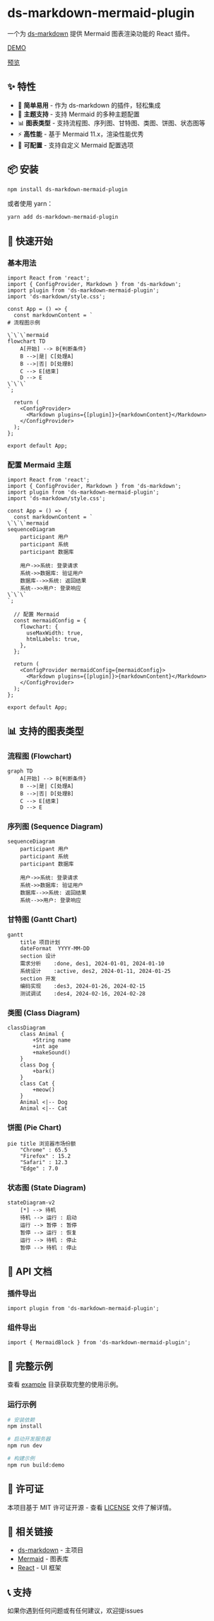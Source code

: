 # ds-markdown-mermaid-plugin

一个为 [ds-markdown](https://github.com/onshinpei/ds-markdown) 提供 Mermaid 图表渲染功能的 React 插件。

[DEMO](https://stackblitz.com/edit/vitejs-vite-iqbyta3j?file=README.md)

[预览](./assets//images//mermaid.gif)

## ✨ 特性

- 🎯 **简单易用** - 作为 ds-markdown 的插件，轻松集成
- 🎨 **主题支持** - 支持 Mermaid 的多种主题配置
- 📊 **图表类型** - 支持流程图、序列图、甘特图、类图、饼图、状态图等
- ⚡ **高性能** - 基于 Mermaid 11.x，渲染性能优秀
- 🔧 **可配置** - 支持自定义 Mermaid 配置选项

## 📦 安装

```bash
npm install ds-markdown-mermaid-plugin
```

或者使用 yarn：

```bash
yarn add ds-markdown-mermaid-plugin
```

## 🚀 快速开始

### 基本用法

```tsx
import React from 'react';
import { ConfigProvider, Markdown } from 'ds-markdown';
import plugin from 'ds-markdown-mermaid-plugin';
import 'ds-markdown/style.css';

const App = () => {
  const markdownContent = `
# 流程图示例

\`\`\`mermaid
flowchart TD
    A[开始] --> B{判断条件}
    B -->|是| C[处理A]
    B -->|否| D[处理B]
    C --> E[结束]
    D --> E
\`\`\`
`;

  return (
    <ConfigProvider>
      <Markdown plugins={[plugin]}>{markdownContent}</Markdown>
    </ConfigProvider>
  );
};

export default App;
```

### 配置 Mermaid 主题

```tsx
import React from 'react';
import { ConfigProvider, Markdown } from 'ds-markdown';
import plugin from 'ds-markdown-mermaid-plugin';
import 'ds-markdown/style.css';

const App = () => {
  const markdownContent = `
\`\`\`mermaid
sequenceDiagram
    participant 用户
    participant 系统
    participant 数据库

    用户->>系统: 登录请求
    系统->>数据库: 验证用户
    数据库-->>系统: 返回结果
    系统-->>用户: 登录响应
\`\`\`
`;

  // 配置 Mermaid
  const mermaidConfig = {
    flowchart: {
      useMaxWidth: true,
      htmlLabels: true,
    },
  };

  return (
    <ConfigProvider mermaidConfig={mermaidConfig}>
      <Markdown plugins={[plugin]}>{markdownContent}</Markdown>
    </ConfigProvider>
  );
};

export default App;
```

## 📊 支持的图表类型

### 流程图 (Flowchart)

```mermaid
graph TD
    A[开始] --> B{判断条件}
    B -->|是| C[处理A]
    B -->|否| D[处理B]
    C --> E[结束]
    D --> E
```

### 序列图 (Sequence Diagram)

```mermaid
sequenceDiagram
    participant 用户
    participant 系统
    participant 数据库

    用户->>系统: 登录请求
    系统->>数据库: 验证用户
    数据库-->>系统: 返回结果
    系统-->>用户: 登录响应
```

### 甘特图 (Gantt Chart)

```mermaid
gantt
    title 项目计划
    dateFormat  YYYY-MM-DD
    section 设计
    需求分析    :done, des1, 2024-01-01, 2024-01-10
    系统设计    :active, des2, 2024-01-11, 2024-01-25
    section 开发
    编码实现    :des3, 2024-01-26, 2024-02-15
    测试调试    :des4, 2024-02-16, 2024-02-28
```

### 类图 (Class Diagram)

```mermaid
classDiagram
    class Animal {
        +String name
        +int age
        +makeSound()
    }
    class Dog {
        +bark()
    }
    class Cat {
        +meow()
    }
    Animal <|-- Dog
    Animal <|-- Cat
```

### 饼图 (Pie Chart)

```mermaid
pie title 浏览器市场份额
    "Chrome" : 65.5
    "Firefox" : 15.2
    "Safari" : 12.3
    "Edge" : 7.0
```

### 状态图 (State Diagram)

```mermaid
stateDiagram-v2
    [*] --> 待机
    待机 --> 运行 : 启动
    运行 --> 暂停 : 暂停
    暂停 --> 运行 : 恢复
    运行 --> 待机 : 停止
    暂停 --> 待机 : 停止
```

## 🔧 API 文档

### 插件导出

```tsx
import plugin from 'ds-markdown-mermaid-plugin';
```

### 组件导出

```tsx
import { MermaidBlock } from 'ds-markdown-mermaid-plugin';
```

## 📝 完整示例

查看 [example](./example/) 目录获取完整的使用示例。

### 运行示例

```bash
# 安装依赖
npm install

# 启动开发服务器
npm run dev

# 构建示例
npm run build:demo
```

## 📄 许可证

本项目基于 MIT 许可证开源 - 查看 [LICENSE](LICENSE) 文件了解详情。

## 🔗 相关链接

- [ds-markdown](https://github.com/onshinpei/ds-markdown) - 主项目
- [Mermaid](https://mermaid.js.org/) - 图表库
- [React](https://reactjs.org/) - UI 框架

## 📞 支持

如果你遇到任何问题或有任何建议，欢迎提issues
